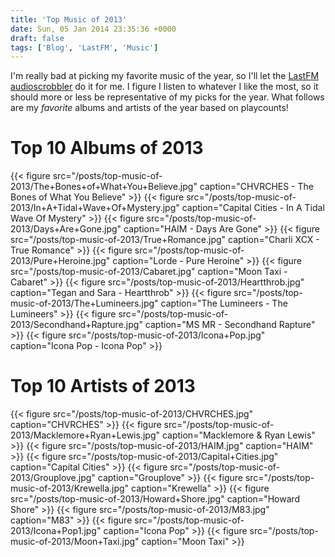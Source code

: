 ```yaml
---
title: 'Top Music of 2013'
date: Sun, 05 Jan 2014 23:35:36 +0000
draft: false
tags: ['Blog', 'LastFM', 'Music']
---
```


I'm really bad at picking my favorite music of the year, so I'll let the [LastFM audioscrobbler](http://www.last.fm/user/shiruken) do it for me. I figure I listen to whatever I like the most, so it should more or less be representative of my picks for the year. What follows are my _favorite_ albums and artists of the year based on playcounts!

# Top 10 Albums of 2013

{{< figure src="/posts/top-music-of-2013/The+Bones+of+What+You+Believe.jpg" caption="CHVRCHES - The Bones of What You Believe" >}}
{{< figure src="/posts/top-music-of-2013/In+A+Tidal+Wave+Of+Mystery.jpg" caption="Capital Cities - In A Tidal Wave Of Mystery" >}}
{{< figure src="/posts/top-music-of-2013/Days+Are+Gone.jpg" caption="HAIM - Days Are Gone" >}}
{{< figure src="/posts/top-music-of-2013/True+Romance.jpg" caption="Charli XCX - True Romance" >}}
{{< figure src="/posts/top-music-of-2013/Pure+Heroine.jpg" caption="Lorde - Pure Heroine" >}}
{{< figure src="/posts/top-music-of-2013/Cabaret.jpg" caption="Moon Taxi - Cabaret" >}}
{{< figure src="/posts/top-music-of-2013/Heartthrob.jpg" caption="Tegan and Sara - Heartthrob" >}}
{{< figure src="/posts/top-music-of-2013/The+Lumineers.jpg" caption="The Lumineers - The Lumineers" >}}
{{< figure src="/posts/top-music-of-2013/Secondhand+Rapture.jpg" caption="MS MR - Secondhand Rapture" >}}
{{< figure src="/posts/top-music-of-2013/Icona+Pop.jpg" caption="Icona Pop - Icona Pop" >}}

# Top 10 Artists of 2013

{{< figure src="/posts/top-music-of-2013/CHVRCHES.jpg" caption="CHVRCHES" >}}
{{< figure src="/posts/top-music-of-2013/Macklemore+Ryan+Lewis.jpg" caption="Macklemore & Ryan Lewis" >}}
{{< figure src="/posts/top-music-of-2013/HAIM.jpg" caption="HAIM" >}}
{{< figure src="/posts/top-music-of-2013/Capital+Cities.jpg" caption="Capital Cities" >}}
{{< figure src="/posts/top-music-of-2013/Grouplove.jpg" caption="Grouplove" >}}
{{< figure src="/posts/top-music-of-2013/Krewella.jpg" caption="Krewella" >}}
{{< figure src="/posts/top-music-of-2013/Howard+Shore.jpg" caption="Howard Shore" >}}
{{< figure src="/posts/top-music-of-2013/M83.jpg" caption="M83" >}}
{{< figure src="/posts/top-music-of-2013/Icona+Pop1.jpg" caption="Icona Pop" >}}
{{< figure src="/posts/top-music-of-2013/Moon+Taxi.jpg" caption="Moon Taxi" >}}